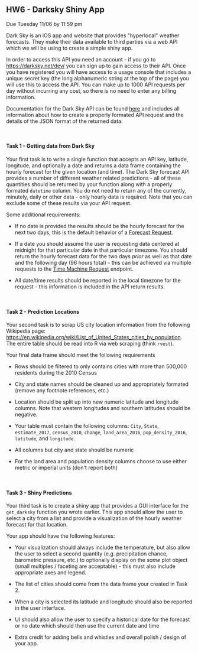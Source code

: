 HW6 - Darksky Shiny App
-----
Due Tuesday 11/06 by 11:59 pm

Dark Sky is an iOS app and website that provides "hyperlocal" weather forecasts. They make their data available to third parties via a web API which we will be using to create a simple shiny app. 

In order to access this API you need an account - if you go to https://darksky.net/dev/ you can sign up to gain access to their API. Once you have registered you will have access to a usage console that includes a unique secret key (the long alphanumeric string at the top of the page) you will use this to access the API. You can make up to 1000 API requests per day without incurring any cost, so there is no need to enter any billing information.

Documentation for the Dark Sky API can be found [here](https://darksky.net/dev/docs) and includes all information about how to create a properly formated API request and the details of the JSON format of the returned data.

<br/>

#### Task 1 - Getting data from Dark Sky

Your first task is to write a single function that accepts an API key, latitude, longitude, and optionally a date and returns a data frame containing the hourly forecast for the given location (and time). The Dark Sky forecast API provides a number of different weather related predictions - all of these quantities should be returned by your function along with a properly formated `datetime` column. You do not need to return any of the currently, minutely, daily or other data - only hourly data is required. Note that you can exclude some of these results via your API request.

Some additional requirements:

* If no date is provided the results should be the hourly forecast for the next two days, this is the default behavior of a [Forecast Request](https://darksky.net/dev/docs/forecast).

* If a date you should assume the user is requesting data centered at midnight for that particular date in that particular timezone. You should return the hourly forecast data for the two days *prior* as well as that date and the following day (96 hours total) - this can be achieved via multiple requests to the [Time Machine Request](https://darksky.net/dev/docs/time-machine) endpoint. 

* All date/time results should be reported in the local timezone for the request - this information is included in the API return results.

<br/>

#### Task 2 - Prediction Locations

Your second task is to scrap US city location information from the following Wikipedia page: https://en.wikipedia.org/wiki/List_of_United_States_cities_by_population. The entire table should be read into R via web scraping (think `rvest`).

Your final data frame should meet the following requirements

* Rows should be filtered to only contains cities with more than 500,000 residents during the 2010 Census

* City and state names should be cleaned up and appropriately formated (remove any footnote references, etc.)

* Location should be split up into new numeric latitude and longitude columns. Note that western longitudes and southern latitudes should be negative.

* Your table must contain the following columns: `City`, `State`, `estimate_2017`, `census_2010`, `change`, `land_area_2016`, `pop_density_2016`, `latitude`, and `longitude`.

* All columns but city and state should be numeric

* For the land area and population density columns choose to use either metric or imperial units (don't report both)

<br/>
 
#### Task 3 - Shiny Predictions

Your third task is to create a shiny app that provides a GUI interface for the `get_darksky` function you wrote earlier. This app should allow the user to select a city from a list and provide a visualization of the hourly weather forecast for that location. 

Your app should have the following features:

* Your visualization should always include the temperature, but also allow the user to select a second quantity (e.g. precipitation chance, barometric pressure, etc.) to optionally display on the *same* plot object (small multiples / faceting are acceptable) - this must also include appropriate axes and legend.

* The list of cities should come from the data frame your created in Task 2.

* When a city is selected its latitude and longitude should also be reported in the user interface. 

* UI should also allow the user to specify a historical date for the forecast or no date which should then use the current date and time

* Extra credit for adding bells and whistles and overall polish / design of your app.

